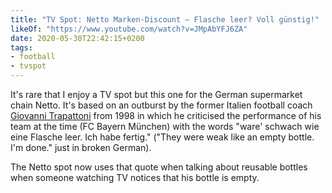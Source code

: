 ```yaml
---
title: "TV Spot: Netto Marken-Discount – Flasche leer? Voll günstig!"
likeOf: "https://www.youtube.com/watch?v=JMpAbYFJ6ZA"
date: 2020-05-30T22:42:15+0200
tags:
- football
- tvspot
---
```



It's rare that I enjoy a TV spot but this one for the German supermarket chain Netto. It's based on an outburst by the former Italien football coach [Giovanni Trapattoni](https://en.wikipedia.org/wiki/Giovanni_Trapattoni) from 1998 in which he criticised the performance of his team at the time (FC Bayern München) with the words "ware' schwach wie eine Flasche leer. Ich habe fertig." ("They were weak like an empty bottle. I'm done." just in broken German).

The Netto spot now uses that quote when talking about reusable bottles when someone watching TV notices that his bottle is empty.
